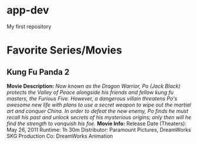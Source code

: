 # app-dev
My first repository
# Favorite Series/Movies
## Kung Fu Panda 2
**Movie Description:**
*Now known as the Dragon Warrior, Po (Jack Black) protects the Valley of Peace alongside his friends and fellow kung fu masters, the Furious Five. However, a dangerous villain threatens Po's awesome new life with plans to use a secret weapon to wipe out the martial art and conquer China. In order to defeat the new enemy, Po finds he must recall his past and unlock secrets of his mysterious origins; only then will he find the strength to vanquish his foe.*
**Movie Info:**
Release Date (Theaters): May 26, 2011
Runtime: 1h 30m
Distributor: Paramount Pictures, DreamWorks SKG
Production Co: DreamWorks Animation
